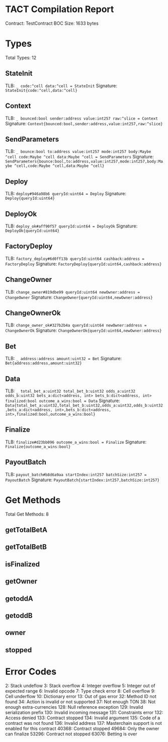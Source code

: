 # TACT Compilation Report
Contract: TestContract
BOC Size: 1633 bytes

# Types
Total Types: 12

## StateInit
TLB: `_ code:^cell data:^cell = StateInit`
Signature: `StateInit{code:^cell,data:^cell}`

## Context
TLB: `_ bounced:bool sender:address value:int257 raw:^slice = Context`
Signature: `Context{bounced:bool,sender:address,value:int257,raw:^slice}`

## SendParameters
TLB: `_ bounce:bool to:address value:int257 mode:int257 body:Maybe ^cell code:Maybe ^cell data:Maybe ^cell = SendParameters`
Signature: `SendParameters{bounce:bool,to:address,value:int257,mode:int257,body:Maybe ^cell,code:Maybe ^cell,data:Maybe ^cell}`

## Deploy
TLB: `deploy#946a98b6 queryId:uint64 = Deploy`
Signature: `Deploy{queryId:uint64}`

## DeployOk
TLB: `deploy_ok#aff90f57 queryId:uint64 = DeployOk`
Signature: `DeployOk{queryId:uint64}`

## FactoryDeploy
TLB: `factory_deploy#6d0ff13b queryId:uint64 cashback:address = FactoryDeploy`
Signature: `FactoryDeploy{queryId:uint64,cashback:address}`

## ChangeOwner
TLB: `change_owner#819dbe99 queryId:uint64 newOwner:address = ChangeOwner`
Signature: `ChangeOwner{queryId:uint64,newOwner:address}`

## ChangeOwnerOk
TLB: `change_owner_ok#327b2b4a queryId:uint64 newOwner:address = ChangeOwnerOk`
Signature: `ChangeOwnerOk{queryId:uint64,newOwner:address}`

## Bet
TLB: `_ address:address amount:uint32 = Bet`
Signature: `Bet{address:address,amount:uint32}`

## Data
TLB: `_ total_bet_a:uint32 total_bet_b:uint32 odds_a:uint32 odds_b:uint32 bets_a:dict<address, int> bets_b:dict<address, int> finalized:bool outcome_a_wins:bool = Data`
Signature: `Data{total_bet_a:uint32,total_bet_b:uint32,odds_a:uint32,odds_b:uint32,bets_a:dict<address, int>,bets_b:dict<address, int>,finalized:bool,outcome_a_wins:bool}`

## Finalize
TLB: `finalize#d23bb096 outcome_a_wins:bool = Finalize`
Signature: `Finalize{outcome_a_wins:bool}`

## PayoutBatch
TLB: `payout_batch#b8d6a9aa startIndex:int257 batchSize:int257 = PayoutBatch`
Signature: `PayoutBatch{startIndex:int257,batchSize:int257}`

# Get Methods
Total Get Methods: 8

## getTotalBetA

## getTotalBetB

## isFinalized

## getOwner

## getoddA

## getoddB

## owner

## stopped

# Error Codes
2: Stack undeflow
3: Stack overflow
4: Integer overflow
5: Integer out of expected range
6: Invalid opcode
7: Type check error
8: Cell overflow
9: Cell underflow
10: Dictionary error
13: Out of gas error
32: Method ID not found
34: Action is invalid or not supported
37: Not enough TON
38: Not enough extra-currencies
128: Null reference exception
129: Invalid serialization prefix
130: Invalid incoming message
131: Constraints error
132: Access denied
133: Contract stopped
134: Invalid argument
135: Code of a contract was not found
136: Invalid address
137: Masterchain support is not enabled for this contract
40368: Contract stopped
49684: Only the owner can finalize
53296: Contract not stopped
63076: Betting is over